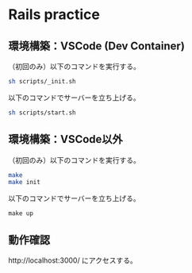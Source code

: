 # Rails practice

## 環境構築：VSCode (Dev Container)

（初回のみ）以下のコマンドを実行する。

```sh
sh scripts/_init.sh
```

以下のコマンドでサーバーを立ち上げる。

```sh
sh scripts/start.sh
```

## 環境構築：VSCode以外

（初回のみ）以下のコマンドを実行する。

```sh
make
make init
```

以下のコマンドでサーバーを立ち上げる。

```
make up
```

## 動作確認

http://localhost:3000/ にアクセスする。
